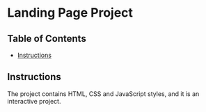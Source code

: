 # Landing Page Project

## Table of Contents

* [Instructions](#instructions)

## Instructions

The project contains HTML, CSS and JavaScript styles, and it is an interactive project.

